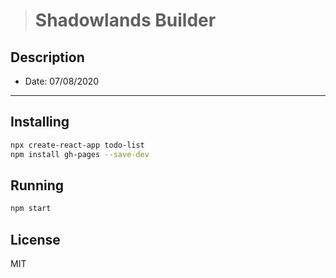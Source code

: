 > # Shadowlands Builder

## Description

- Date: 07/08/2020

---

## Installing

```sh
npx create-react-app todo-list
npm install gh-pages --save-dev
```

## Running

```sh
npm start
```

## License

MIT
